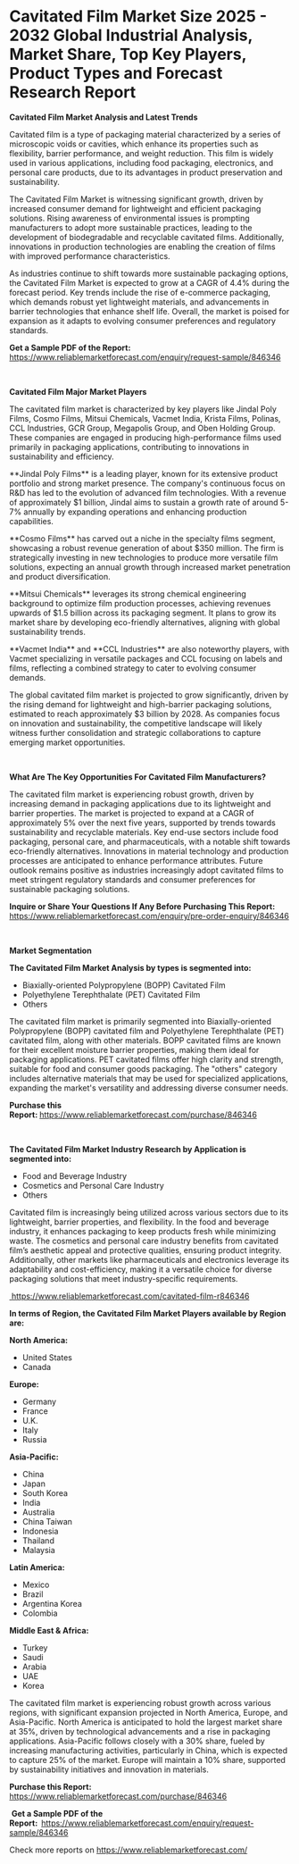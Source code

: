 <p><h1>Cavitated Film Market Size 2025 - 2032 Global Industrial Analysis, Market Share, Top Key Players, Product Types and Forecast Research Report</h1></p><p><strong>Cavitated Film Market Analysis and Latest Trends</strong></p>
<p><p>Cavitated film is a type of packaging material characterized by a series of microscopic voids or cavities, which enhance its properties such as flexibility, barrier performance, and weight reduction. This film is widely used in various applications, including food packaging, electronics, and personal care products, due to its advantages in product preservation and sustainability.</p><p>The Cavitated Film Market is witnessing significant growth, driven by increased consumer demand for lightweight and efficient packaging solutions. Rising awareness of environmental issues is prompting manufacturers to adopt more sustainable practices, leading to the development of biodegradable and recyclable cavitated films. Additionally, innovations in production technologies are enabling the creation of films with improved performance characteristics.</p><p>As industries continue to shift towards more sustainable packaging options, the Cavitated Film Market is expected to grow at a CAGR of 4.4% during the forecast period. Key trends include the rise of e-commerce packaging, which demands robust yet lightweight materials, and advancements in barrier technologies that enhance shelf life. Overall, the market is poised for expansion as it adapts to evolving consumer preferences and regulatory standards.</p></p>
<p><strong>Get a Sample PDF of the Report:&nbsp;</strong> <a href="https://www.reliablemarketforecast.com/enquiry/request-sample/846346?utm_campaign=2257&utm_medium=2&utm_source=Github&utm_content=ia&utm_term=30012025&utm_id=cavitated-film">https://www.reliablemarketforecast.com/enquiry/request-sample/846346</a></p>
<p>&nbsp;</p>
<p><strong>Cavitated Film Major Market Players</strong></p>
<p><p>The cavitated film market is characterized by key players like Jindal Poly Films, Cosmo Films, Mitsui Chemicals, Vacmet India, Krista Films, Polinas, CCL Industries, GCR Group, Megapolis Group, and Oben Holding Group. These companies are engaged in producing high-performance films used primarily in packaging applications, contributing to innovations in sustainability and efficiency.</p><p>**Jindal Poly Films** is a leading player, known for its extensive product portfolio and strong market presence. The company's continuous focus on R&D has led to the evolution of advanced film technologies. With a revenue of approximately $1 billion, Jindal aims to sustain a growth rate of around 5-7% annually by expanding operations and enhancing production capabilities.</p><p>**Cosmo Films** has carved out a niche in the specialty films segment, showcasing a robust revenue generation of about $350 million. The firm is strategically investing in new technologies to produce more versatile film solutions, expecting an annual growth through increased market penetration and product diversification.</p><p>**Mitsui Chemicals** leverages its strong chemical engineering background to optimize film production processes, achieving revenues upwards of $1.5 billion across its packaging segment. It plans to grow its market share by developing eco-friendly alternatives, aligning with global sustainability trends.</p><p>**Vacmet India** and **CCL Industries** are also noteworthy players, with Vacmet specializing in versatile packages and CCL focusing on labels and films, reflecting a combined strategy to cater to evolving consumer demands.</p><p>The global cavitated film market is projected to grow significantly, driven by the rising demand for lightweight and high-barrier packaging solutions, estimated to reach approximately $3 billion by 2028. As companies focus on innovation and sustainability, the competitive landscape will likely witness further consolidation and strategic collaborations to capture emerging market opportunities.</p></p>
<p>&nbsp;</p>
<p><strong>What Are The Key Opportunities For Cavitated Film Manufacturers?</strong></p>
<p><p>The cavitated film market is experiencing robust growth, driven by increasing demand in packaging applications due to its lightweight and barrier properties. The market is projected to expand at a CAGR of approximately 5% over the next five years, supported by trends towards sustainability and recyclable materials. Key end-use sectors include food packaging, personal care, and pharmaceuticals, with a notable shift towards eco-friendly alternatives. Innovations in material technology and production processes are anticipated to enhance performance attributes. Future outlook remains positive as industries increasingly adopt cavitated films to meet stringent regulatory standards and consumer preferences for sustainable packaging solutions.</p></p>
<p><strong>Inquire or Share Your Questions If Any Before Purchasing This Report:</strong> <a href="https://www.reliablemarketforecast.com/enquiry/pre-order-enquiry/846346?utm_campaign=2257&utm_medium=2&utm_source=Github&utm_content=ia&utm_term=30012025&utm_id=cavitated-film">https://www.reliablemarketforecast.com/enquiry/pre-order-enquiry/846346</a></p>
<p>&nbsp;</p>
<p><strong>Market Segmentation</strong></p>
<p><strong>The Cavitated Film Market Analysis by types is segmented into:</strong></p>
<p><ul><li>Biaxially-oriented Polypropylene (BOPP) Cavitated Film</li><li>Polyethylene Terephthalate (PET) Cavitated Film</li><li>Others</li></ul></p>
<p><p>The cavitated film market is primarily segmented into Biaxially-oriented Polypropylene (BOPP) cavitated film and Polyethylene Terephthalate (PET) cavitated film, along with other materials. BOPP cavitated films are known for their excellent moisture barrier properties, making them ideal for packaging applications. PET cavitated films offer high clarity and strength, suitable for food and consumer goods packaging. The "others" category includes alternative materials that may be used for specialized applications, expanding the market's versatility and addressing diverse consumer needs.</p></p>
<p><strong>Purchase this Report:&nbsp;</strong><a href="https://www.reliablemarketforecast.com/purchase/846346?utm_campaign=2257&utm_medium=2&utm_source=Github&utm_content=ia&utm_term=30012025&utm_id=cavitated-film">https://www.reliablemarketforecast.com/purchase/846346</a></p>
<p>&nbsp;</p>
<p><strong>The Cavitated Film Market Industry Research by Application is segmented into:</strong></p>
<p><ul><li>Food and Beverage Industry</li><li>Cosmetics and Personal Care Industry</li><li>Others</li></ul></p>
<p><p>Cavitated film is increasingly being utilized across various sectors due to its lightweight, barrier properties, and flexibility. In the food and beverage industry, it enhances packaging to keep products fresh while minimizing waste. The cosmetics and personal care industry benefits from cavitated film’s aesthetic appeal and protective qualities, ensuring product integrity. Additionally, other markets like pharmaceuticals and electronics leverage its adaptability and cost-efficiency, making it a versatile choice for diverse packaging solutions that meet industry-specific requirements.</p></p>
<p><a href="https://www.reliablemarketforecast.com/cavitated-film-r846346?utm_campaign=2257&utm_medium=2&utm_source=Github&utm_content=ia&utm_term=30012025&utm_id=cavitated-film">&nbsp;https://www.reliablemarketforecast.com/cavitated-film-r846346</a></p>
<p><strong>In terms of Region, the Cavitated Film Market Players available by Region are:</strong></p>
<p>
    <p> <strong> North America: </strong>
        <ul>
            <li>United States</li>
            <li>Canada</li>
        </ul>
        </p> 
    <p> <strong> Europe: </strong>
        <ul>
            <li>Germany</li>
            <li>France</li>
            <li>U.K.</li>
            <li>Italy</li>
            <li>Russia</li>
        </ul>
        </p> 
    <p> <strong> Asia-Pacific: </strong>
        <ul>
            <li>China</li>
            <li>Japan</li>
            <li>South Korea</li>
            <li>India</li>
            <li>Australia</li>
            <li>China Taiwan</li>
            <li>Indonesia</li>
            <li>Thailand</li>
            <li>Malaysia</li>
        </ul>
        </p> 
    <p> <strong> Latin America: </strong>
        <ul>
            <li>Mexico</li>
            <li>Brazil</li>
            <li>Argentina Korea</li>
            <li>Colombia</li>
        </ul>
        </p> 
    <p> <strong> Middle East & Africa: </strong>
        <ul>
            <li>Turkey</li>
            <li>Saudi</li>
            <li>Arabia</li>
            <li>UAE</li>
            <li>Korea</li>
        </ul>
    </p>
    </p>
<p><p>The cavitated film market is experiencing robust growth across various regions, with significant expansion projected in North America, Europe, and Asia-Pacific. North America is anticipated to hold the largest market share at 35%, driven by technological advancements and a rise in packaging applications. Asia-Pacific follows closely with a 30% share, fueled by increasing manufacturing activities, particularly in China, which is expected to capture 25% of the market. Europe will maintain a 10% share, supported by sustainability initiatives and innovation in materials.</p></p>
<p><strong>Purchase this Report: </strong><a href="https://www.reliablemarketforecast.com/purchase/846346?utm_campaign=2257&utm_medium=2&utm_source=Github&utm_content=ia&utm_term=30012025&utm_id=cavitated-film">https://www.reliablemarketforecast.com/purchase/846346</a></p>
<p>&nbsp;<strong>Get a Sample PDF of the Report:&nbsp;&nbsp;</strong><a href="https://www.reliablemarketforecast.com/enquiry/request-sample/846346?utm_campaign=2257&utm_medium=2&utm_source=Github&utm_content=ia&utm_term=30012025&utm_id=cavitated-film">https://www.reliablemarketforecast.com/enquiry/request-sample/846346</a></p>
<p><strong></strong></p>
<p>Check more reports on <a href="https://www.reliablemarketforecast.com/?utm_campaign=2257&utm_medium=2&utm_source=Github&utm_content=ia&utm_term=30012025&utm_id=cavitated-film">https://www.reliablemarketforecast.com/</a></p>